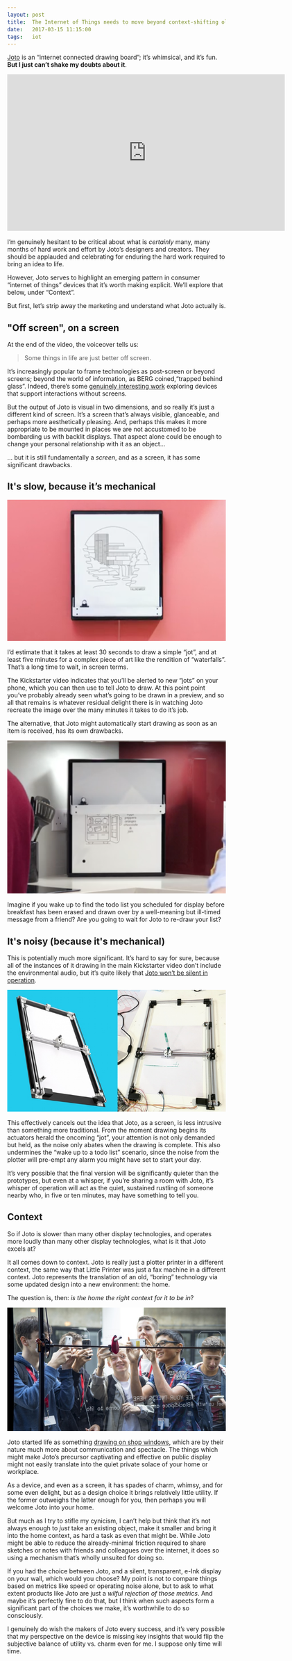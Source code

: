 ```yaml
---
layout: post
title:  The Internet of Things needs to move beyond context-shifting old technology
date:   2017-03-15 11:15:00
tags:   iot
---
```


[Joto](https://www.kickstarter.com/projects/joto/joto-the-first-connected-display-that-draws-with-a) is an “internet connected drawing board”; it’s whimsical, and it’s fun. **But I just can’t shake my doubts about it**.

<!-- more -->

<iframe width="640" height="360" src="https://www.kickstarter.com/projects/joto/joto-the-first-connected-display-that-draws-with-a/widget/video.html" frameborder="0" scrolling="no"> </iframe>

I’m genuinely hesitant to be critical about what is _certainly_ many, many months of hard work and effort by Joto’s designers and creators. They should be applauded and celebrating for enduring the hard work required to bring an idea to life.

However, Joto serves to highlight an emerging pattern in consumer “internet of things” devices that it’s worth making explicit. We’ll explore that below, under “Context”.

But first, let’s strip away the marketing and understand what Joto actually is.

## "Off screen", on a screen

At the end of the video, the voiceover tells us:

> Some things in life are just better off screen.

It’s increasingly popular to frame technologies as post-screen or beyond screens; beyond the world of information, as BERG coined,“trapped behind glass”. Indeed, there’s some [genuinely interesting work](http://buckleywilliams.com/case-studies/bulletin/) exploring devices that support interactions without screens.

But the output of Joto is visual in two dimensions, and so really it’s just a different kind of screen. It’s a screen that’s always visible, glanceable, and perhaps more aesthetically pleasing. And, perhaps this makes it more appropriate to be mounted in places we are not accustomed to be bombarding us with backlit displays. That aspect alone could be enough to change your personal relationship with it as an object…

… but it is still fundamentally a _screen_, and as a screen, it has some significant drawbacks.

## It's slow, because it’s mechanical

!["Waterfalls"](/images/joto/waterfalls.png)

I’d estimate that it takes at least 30 seconds to draw a simple “jot”, and at least five minutes for a complex piece of art like the rendition of “waterfalls”. That’s a long time to wait, in screen terms.

The Kickstarter video indicates that you’ll be alerted to new “jots” on your phone, which you can then use to tell Joto to draw. At this point point you’ve probably already seen what’s going to be drawn in a preview, and so all that remains is whatever residual delight there is in watching Joto recreate the image over the many minutes it takes to do it’s job.

The alternative, that Joto might automatically start drawing as soon as an item is received, has its own drawbacks.

![Joto erases that list you were using to make way for another sketch](/images/joto/todo-list.png)

Imagine if you wake up to find the todo list you scheduled for display before breakfast has been erased and drawn over by a well-meaning but ill-timed message from a friend? Are you going to wait for Joto to re-draw your list?

## It's noisy (because it's mechanical)

This is potentially much more significant. It’s hard to say for sure, because all of the instances of it drawing in the main Kickstarter video don’t include the environmental audio, but it’s quite likely that [Joto won’t be silent in operation](https://www.kickstarter.com/projects/joto/joto-the-first-connected-display-that-draws-with-a#prototype-slide-45963).

![The basic mechanisms involved in 2D plotters](/images/joto/mechanism.jpg)

This effectively cancels out the idea that Joto, as a screen, is less intrusive than something more traditional. From the moment drawing begins its actuators herald the oncoming “jot”, your attention is not only demanded but held, as the noise only abates when the drawing is complete. This also undermines the “wake up to a todo list” scenario, since the noise from the plotter will pre-empt any alarm you might have set to start your day.

It’s very possible that the final version will be significantly quieter than the prototypes, but even at a whisper, if you’re sharing a room with Joto, it’s whisper of operation will act as the quiet, sustained rustling of someone nearby who, in five or ten minutes, may have something to tell you.

## Context

So if Joto is slower than many other display technologies, and operates more loudly than many other display technologies, what is it that Joto excels at?

It all comes down to context. Joto is really just a plotter printer in a different context, the same way that Little Printer was just a fax machine in a different context. Joto represents the translation of an old, “boring” technology via some updated design into a new environment: the home.

The question is, then: _is the home the right context for it to be in_?

![](/images/joto/shop-window.jpg)

Joto started life as something [drawing on shop windows](https://www.kickstarter.com/projects/joto/joto-the-first-connected-display-that-draws-with-a#prototype-slide-45925), which are by their nature much more about communication and spectacle. The things which might make Joto’s precursor captivating and effective on public display might not easily translate into the quiet private solace of your home or workplace.

As a device, and even as a screen, it has spades of charm, whimsy, and for some even delight, but as a design choice it brings relatively little utility. If the former outweighs the latter enough for you, then perhaps you will welcome Joto into your home.

But much as I try to stifle my cynicism, I can’t help but think that it’s not always enough to _just_ take an existing object, make it smaller and bring it into the home context, as hard a task as even that might be. While Joto might be able to reduce the already-minimal friction required to share sketches or notes with friends and colleagues over the internet, it does so using a mechanism that’s wholly unsuited for doing so.

If you had the choice between Joto, and a silent, transparent, e-Ink display on your wall, which would you choose? My point is not to compare things based on metrics like speed or operating noise alone, but to ask to what extent products like Joto are just a _wilful rejection of those metrics_. And maybe it’s perfectly fine to do that, but I think when such aspects form a significant part of the choices we make, it’s worthwhile to do so consciously.

I genuinely do wish the makers of Joto every success, and it’s very possible that my perspective on the device is missing key insights that would flip the subjective balance of utility vs. charm even for me. I suppose only time will time.

